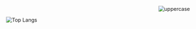 <img align ="right" src="https://komarev.com/ghpvc/?username=3kl0y47r1&color=blueviolet" alt="uppercase">
                                                                           
<!---
<h1 align="center">Hi there 👋, I'm ekloyatri</h1>
<h3 align="center">just learning...</h3>

- 🔭 I’m currently working on `idk`
- 🌱 I’m currently learning  `idk either`
- 👯 I’m looking to collaborate with `idk this too`

### <hr>

<h3 align="left">Languages and Tools:</h3>
    <p align="left">
        <a href="https://www.cprogramming.com/" target="_blank" rel="noreferrer"> <img src="https://raw.githubusercontent.com/devicons/devicon/master/icons/c/c-original.svg" alt="c" width="40" height="40"/> </a> 
        <a href="https://www.w3schools.com/cpp/" target="_blank" rel="noreferrer"> <img src="https://raw.githubusercontent.com/devicons/devicon/master/icons/cplusplus/cplusplus-original.svg" alt="cplusplus" width="40" height="40"/> </a> 
        <a href="https://www.python.org" target="_blank" rel="noreferrer"> <img src="https://raw.githubusercontent.com/devicons/devicon/master/icons/python/python-original.svg" alt="python" width="40" height="40"/> </a> 
        <a href="https://www.w3schools.com/css/" target="_blank" rel="noreferrer"> <img src="https://raw.githubusercontent.com/devicons/devicon/master/icons/css3/css3-original-wordmark.svg" alt="css3" width="40" height="40"/> </a> 
        <a href="https://git-scm.com/" target="_blank" rel="noreferrer"> <img src="https://www.vectorlogo.zone/logos/git-scm/git-scm-icon.svg" alt="git" width="40" height="40"/> </a> 
        <a href="https://www.w3.org/html/" target="_blank" rel="noreferrer"> <img src="https://raw.githubusercontent.com/devicons/devicon/master/icons/html5/html5-original-wordmark.svg" alt="html5" width="40" height="40"/> </a> 
        <a href="https://www.linux.org/" target="_blank" rel="noreferrer"> <img src="https://raw.githubusercontent.com/devicons/devicon/master/icons/linux/linux-original.svg" alt="linux" width="40" height="40"/> </a> 
    </p>

<br>

![uppercase's GitHub stats](https://github-readme-stats.vercel.app/api?username=ekloyatri&show_icons=true&theme=highcontrast)
![Streaks](https://github-readme-streak-stats.herokuapp.com/?user=ekloyatri&theme=highcontrast)
-->
<br>

![Top Langs](https://github-readme-stats.vercel.app/api/top-langs/?username=3kl0y47r1&layout=compact&theme=tokyonight)

